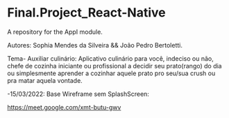 # Final.Project_React-Native
A repository for the AppI module.

Autores: Sophia Mendes da Silveira && João Pedro Bertoletti.

Tema- Auxiliar culinário: Aplicativo culinário para você, indeciso ou não, chefe de cozinha iniciante ou profissional a decidir seu prato(rango) do dia ou simplesmente aprender a cozinhar aquele prato pro seu/sua crush ou pra matar aquela vontade.


-15/03/2022: Base Wireframe sem SplashScreen:

https://meet.google.com/xmt-butu-gwv

